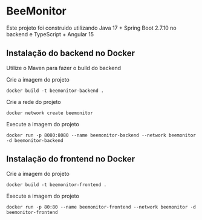 # BeeMonitor

Este projeto foi construido utilizando Java 17 + Spring Boot 2.7.10 no backend e TypeScript + Angular 15

## Instalação do backend no Docker

Utilize o Maven para fazer o build do backend

Crie a imagem do projeto

<pre><code>docker build -t beemonitor-backend .</code></pre>

Crie a rede do projeto

<pre><code>docker network create beemonitor</code></pre>

Execute a imagem do projeto

<pre><code>docker run -p 8080:8080 --name beemonitor-backend --network beemonitor -d beemonitor-backend</code></pre>

## Instalação do frontend no Docker

Crie a imagem do projeto

<pre><code>docker build -t beemonitor-frontend .</code></pre>

Execute a imagem do projeto

<pre><code>docker run -p 80:80 --name beemonitor-frontend --network beemonitor -d beemonitor-frontend</code></pre>
